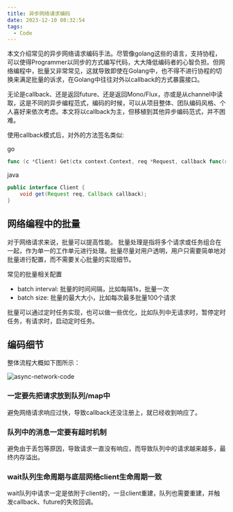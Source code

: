 ```yaml
---
title: 异步网络请求编码
date: 2023-12-10 08:32:54
tags:
  - Code
---
```


本文介绍常见的异步网络请求编码手法。尽管像golang这些的语言，支持协程，可以使得Programmer以同步的方式编写代码，大大降低编码者的心智负担。但网络编程中，批量又非常常见，这就导致即使在Golang中，也不得不进行协程的切换来满足批量的诉求，在Golang中往往对外以callback的方式暴露接口。

无论是callback、还是返回future、还是返回Mono/Flux，亦或是从channel中读取，这是不同的异步编程范式，编码的时候，可以从项目整体、团队编码风格、个人喜好来依次考虑。本文将以callback为主，但移植到其他异步编码范式，并不困难。

使用callback模式后，对外的方法签名类似:

go
```go
func (c *Client) Get(ctx context.Context, req *Request, callback func(resp *Response, err error)) error
```

java
```java
public interface Client {
    void get(Request req, Callback callback);
}
```

## 网络编程中的批量

对于网络请求来说，批量可以提高性能。 批量处理是指将多个请求或任务组合在一起，作为单一的工作单元进行处理。批量尽量对用户透明，用户只需要简单地对批量进行配置，而不需要关心批量的实现细节。

常见的批量相关配置
- batch interval: 批量的时间间隔，比如每隔1s，批量一次
- batch size: 批量的最大大小，比如每次最多批量100个请求

批量可以通过定时任务实现，也可以做一些优化，比如队列中无请求时，暂停定时任务，有请求时，启动定时任务。

## 编码细节

整体流程大概如下图所示：

![async-network-code](async-network-code.png)

### 一定要先把请求放到队列/map中

避免网络请求响应过快，导致callback还没注册上，就已经收到响应了。

### 队列中的消息一定要有超时机制

避免由于丢包等原因，导致请求一直没有响应，而导致队列中的请求越来越多，最终内存溢出。

### wait队列生命周期与底层网络client生命周期一致

wait队列中请求一定是依附于client的，一旦client重建，队列也需要重建，并触发callback、future的失败回调。
